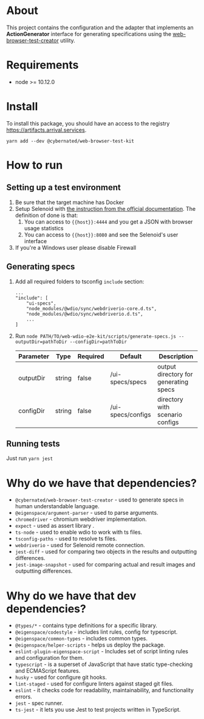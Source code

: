 # About

This project contains the configuration and the adapter that implements an **ActionGenerator** interface 
for generating specifications using 
the [web-browser-test-creator](https://github.com/cybernated/web-browser-test-creator) utility.

# Requirements

* node >= 10.12.0

# Install

To install this package, you should have an access to the registry https://artifacts.arrival.services.

`yarn add --dev @cybernated/web-browser-test-kit`

# How to run

## Setting up a test environment

1. Be sure that the target machine has Docker
2. Setup Selenoid with
[the instruction from the official documentation](https://aerokube.com/selenoid/latest/#_option_1_you_have_a_workstation_virtual_machine_or_server). 
The definition of done is that:
    1. You can access to `{{host}}:4444` and you get a JSON with browser usage statistics
    2. You can access to `{{host}}:8080` and see the Selenoid's user interface
3. If you're a Windows user please disable Firewall

## Generating specs

1. Add all required folders to tsconfig `include` section:
    ```
    ...
    "include": [
        "ui-specs",
        "node_modules/@wdio/sync/webdriverio-core.d.ts",
        "node_modules/@wdio/sync/webdriverio.d.ts",
        ...
    ]
    ```
2. Run
    `node PATH/TO/web-wdio-e2e-kit/scripts/generate-specs.js --outputDir=pathToDir --configDir=pathToDir`
    
    | Parameter | Type | Required | Default | Description |
    | ------ | ------ | ------ | ------ | ------ |
    | outputDir | string | false | <cwd>/ui-specs/specs | output directory for generating specs |
    | configDir | string | false | <cwd>/ui-specs/configs | directory with scenario configs |

## Running tests

Just run `yarn jest`
   
# Why do we have that dependencies?

* `@cybernated/web-browser-test-creator` - used to generate specs in human understandable language.
* `@eigenspace/argument-parser` - used to parse arguments.
* `chromedriver` - chromium webdriver implementation.
* `expect` - used as assert library .
* `ts-node` - used to enable wdio to work with ts files.
* `tsconfig-paths` - used to resolve ts files.
* `webdriverio` - used for Selenoid remote connection.
* `jest-diff` - used for comparing two objects in the results and outputting differences.
* `jest-image-snapshot` - used for comparing actual and result images and outputting differences.

# Why do we have that dev dependencies?

* `@types/*` - contains type definitions for a specific library.
* `@eigenspace/codestyle` - includes lint rules, config for typescript.
* `@eigenspace/common-types` - includes common types.
* `@eigenspace/helper-scripts` - helps us deploy the package.
* `eslint-plugin-eigenspace-script` - Includes set of script linting rules and configuration for them.
* `typescript` - is a superset of JavaScript that have static type-checking and ECMAScript features.
* `husky` - used for configure git hooks.
* `lint-staged` - used for configure linters against staged git files.
* `eslint` - it checks code for readability, maintainability, and functionality errors.
* `jest` - spec runner.
* `ts-jest` - it lets you use Jest to test projects written in TypeScript.
